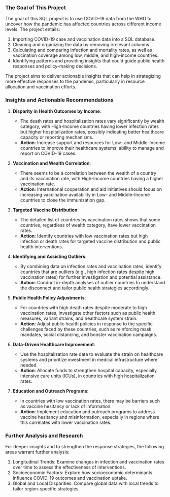 ### The Goal of This Project
The goal of this SQL project is to use COVID-19 data from the WHO to uncover how the pandemic has affected countries across different income levels. The project entails:
 
1. Importing COVID-19 case and vaccination data into a SQL database.
2. Cleaning and organizing the data by removing irrelevant columns.
3. Calculating and comparing infection and mortality rates, as well as vaccination coverage among low, middle, and high-income countries.
4. Identifying patterns and providing insights that could guide public health responses and policy-making decisions. 

The project aims to deliver actionable insights that can help in strategizing more effective responses to the pandemic, particularly in resource allocation and vaccination efforts.

### Insights and Actionable Recommendations

1. **Disparity in Health Outcomes by Income**:
   - The death rates and hospitalization rates vary significantly by wealth category, with High-Income countries having lower infection rates but higher hospitalization rates, possibly indicating better healthcare capacity or reporting mechanisms.
   - **Action**: Increase support and resources for Low- and Middle-Income countries to improve their healthcare systems' ability to manage and report on COVID-19 cases.

2. **Vaccination and Wealth Correlation**:
   - There seems to be a correlation between the wealth of a country and its vaccination rate, with High-Income countries having a higher vaccination rate.
   - **Action**: International cooperation and aid initiatives should focus on increasing vaccination availability in Low- and Middle-Income countries to close the immunization gap.

3. **Targeted Vaccine Distribution**:
   - The detailed list of countries by vaccination rates shows that some countries, regardless of wealth category, have lower vaccination rates.
   - **Action**: Identify countries with low vaccination rates but high infection or death rates for targeted vaccine distribution and public health interventions.

4. **Identifying and Assisting Outliers**:
   - By combining data on infection rates and vaccination rates, identify countries that are outliers (e.g., high infection rates despite high vaccination rates) for further investigation and potential assistance.
   - **Action**: Conduct in-depth analyses of outlier countries to understand the disconnect and tailor public health strategies accordingly.

5. **Public Health Policy Adjustments**:
   - For countries with high death rates despite moderate to high vaccination rates, investigate other factors such as public health measures, variant strains, and healthcare system strain.
   - **Action**: Adjust public health policies in response to the specific challenges faced by these countries, such as reinforcing mask mandates, social distancing, and booster vaccination campaigns.

6. **Data-Driven Healthcare Improvement**:
   - Use the hospitalization rate data to evaluate the strain on healthcare systems and prioritize investment in medical infrastructure where needed.
   - **Action**: Allocate funds to strengthen hospital capacity, especially intensive care units (ICUs), in countries with high hospitalization rates.

7. **Education and Outreach Programs**:
   - In countries with low vaccination rates, there may be barriers such as vaccine hesitancy or lack of information.
   - **Action**: Implement education and outreach programs to address vaccine hesitancy and misinformation, especially in regions where this correlates with lower vaccination rates.

  
### Further Analysis and Research
For deeper insights and to strengthen the response strategies, the following areas warrant further analysis:

1. Longitudinal Trends: Examine changes in infection and vaccination rates over time to assess the effectiveness of interventions.
2. Socioeconomic Factors: Explore how socioeconomic determinants influence COVID-19 outcomes and vaccination uptake.
3. Global and Local Disparities: Compare global data with local trends to tailor region-specific strategies.
